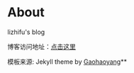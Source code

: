 # About


lizhifu's blog




博客访问地址：[点击这里](http://lizhifu.github.io)

模板来源:  Jekyll theme by [Gaohaoyang](https://github.com/Gaohaoyang/gaohaoyang.github.io)**




